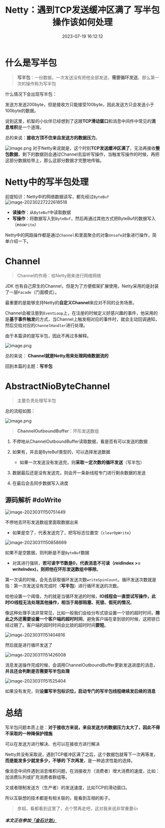 ﻿---
title: Netty：遇到TCP发送缓冲区满了 写半包操作该如何处理
categories: Netty
tags:
  - IO
  - Netty
cover: >-
  https://hmf-typora-images.oss-cn-guangzhou.aliyuncs.com/images/202307091602399.png
abbrlink: 49726
updated: 2023-07-27 10:21:52
date: 2023-07-19 16:12:12
---





# 什么是写半包

> **写半包**：一份数据，一次发送没有把他全部发送，**需要循环发送**，那么第一次的操作称为写半包

什么情况下会出现写半包：

发送方发送200byte，但是接收方只能接受100byte，因此发送方只会发送小于100byte的数据。

说到这里，机智的小伙伴已经想到了这跟**TCP滑动窗口**和消息中间件中常见的**消息堆积**是一个道理。

总的来说：**接收方顶不住来自发送方的数据压力**。


![image.png](https://p3-juejin.byteimg.com/tos-cn-i-k3u1fbpfcp/9a12eef23e8a42f197353c582e9f8a3b~tplv-k3u1fbpfcp-watermark.image?)
对于Netty来说就是，这个时刻**TCP发送缓冲区满了**，无法再接收**整包数据**，剩下的数据则会通过Channel去监听写操作，当触发写操作的时候，再把这部分数据给带上，那么这部分数据才完整地传输。


# Netty中的写半包处理

前提知识：Netty中的网络数据读写，都先经过`ByteBuf`
![image-20230227222618518](https://p3-juejin.byteimg.com/tos-cn-i-k3u1fbpfcp/084a4472e5b8497a8b8b2ad60105b30f~tplv-k3u1fbpfcp-zoom-1.image)
- **读操作**：从`ByteBuf`中读取数据
- **写操作**：将数据写入到`ByteBuf`，然后再通过其他方式把ByteBuf的数据写入（`#doWrite`）

Netty中的网路操作都是通过`Channel`和里面聚合的对象`Unsafe`对象进行操作，简单介绍一下。


# Channel
> Channel的作用：给Netty用来进行网络网络

JDK 也有自己原生的Channel，但是为了方便框架扩展使用，Netty采用的是封装了一层`Facade`（门面模式）。

最重要的是能够支持Netty的**自定义Channel**来应对不同的业务场景。

Channel会被注册到`EventLoop`上，在注册的时候定义好感兴趣的事件，他采用的是**基于事件触发**的方式，当Channel上触发相对应的事件时，就会主动回调通知，然后交给对应的`ChannelHandler`进行处理。

由于本篇讲的是写半包，因此不再过多解释。

![image.png](https://p1-juejin.byteimg.com/tos-cn-i-k3u1fbpfcp/bee9a52f4bb043c09ccb94244762efb3~tplv-k3u1fbpfcp-watermark.image?)

总的来说：
**Channel就是Netty用来处理网络数据流的**

回到本篇的主题：**写半包**

# AbstractNioByteChannel
> 主要负责处理写半包

总的流程如图：

![image.png](https://p1-juejin.byteimg.com/tos-cn-i-k3u1fbpfcp/15837f5b11494f618f04085b5958f133~tplv-k3u1fbpfcp-watermark.image?)

> **ChannelOutboundBuffer**：环形发送数组

1. 不停地从ChannelOutboundBuffer读取数据，看是否有可以发送的数据
2. 如果有，并且是ByteBuf类型的，可以选择发送数据
   - 如果一次发送没有发送完，则**采取一定次数的循环发送**（写半包）

3. 数据最后还是没有发送完，则会开一条新线程专门进行剩余数据的发送
4. 在最后会去同步数据写入进度


## 源码解析 #doWrite

![image-20230311150751449](https://p3-juejin.byteimg.com/tos-cn-i-k3u1fbpfcp/e9864635b4884e2fb3d63d9304e05bcd~tplv-k3u1fbpfcp-zoom-1.image)

不停地去环形发送数组里面取数据出来

-   如果是空了，代表发送完了，把写标志位置空（`clearOpWrite`）


![image-20230311150858669](https://p3-juejin.byteimg.com/tos-cn-i-k3u1fbpfcp/c7eb703b2a114c758d5bfbe124787af9~tplv-k3u1fbpfcp-zoom-1.image)


如果不是空数据，则判断是不是`ByteBuf`数据

-   对其进行强转，**若可读字节数是0，代表消息不可读（reidIndex >= writeIndex)，则把他在环形发送数组中移除**。



第一次读的时候，会先去获取循环发送次数`writeSpinCount`。循环发送次数就是指：第一次发送没有完成时（**写半包**）进行循环发送的次数。

给他设置一个阈值，为的就是当循环发送的时候，**IO线程会一直尝试写操作，此时IO线程无法处理其他操作，相当于局部阻塞、死锁、假死的情况**。

像这种处理手法非常常见，比如一般我们会给分布式锁设置一个锁的超时时间，**除此之外还需要设置一个客户端的超时时间**，避免客户端在拿到锁的时候，这把锁已经过期了。客户端的超时时间会比锁的超时时间**要短**。

![image-20230311151404816](https://p3-juejin.byteimg.com/tos-cn-i-k3u1fbpfcp/460ff154b0b34ba5b803007d3f8cc88c~tplv-k3u1fbpfcp-zoom-1.image)

然后就是进行循环发送了

![image-20230311151426008](https://p3-juejin.byteimg.com/tos-cn-i-k3u1fbpfcp/d4e861e1c1624ea292debcde58c4349a~tplv-k3u1fbpfcp-zoom-1.image)

消息发送操作完成时候，会调用ChannelOutboundBuffer更新发送进度的消息，**并且还会判断是否需要写半包处理**

![image-20230311151525404](https://p3-juejin.byteimg.com/tos-cn-i-k3u1fbpfcp/39dfd72f8e134632811355f38a15f9d2~tplv-k3u1fbpfcp-zoom-1.image)

如果没有发完，则**设置写半包标识位，启动专门的写半包线程继续发后续的消息**

# 总结

写半包问题本质上是：**对于接收方来说，来自发送方的数据压力太大了，因此不得不采取的一种降保护措施**

可以在发送方进行解决、也可以在接收方进行解决

Netty并没有采取说，遇到TCP缓冲区满了之后，这个数据包就等下一次再等发，**而是能发多少就发多少，不够的
下次再发**，是一种追求性能的选择。

像消息中间件遇到消息堆积问题，在消接收方（消费者）增大消费的速度，比如：加消费队列或扩充消费者群组等。

又或者限制发送方（生产者）的发送速度，比如TCP的滑动窗口。

所以互联想的技术都是有相关联的，能看到互相的影子。

> 彦祖，看都看到这里了，点个赞再走吧，这对我来说非常重要👍

***本文正在参加[「金石计划」](https://juejin.cn/post/7207698564641996856/ "https://juejin.cn/post/7207698564641996856/")***
